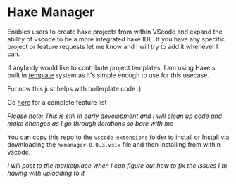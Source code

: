 # Haxe Manager

Enables users to create haxe projects from within VScode and expand the ability of vscode to be a more integrated haxe IDE. If you have any specific project or feature requests let me know and I will try to add it whenever I can. 

If anybody would like to contribute project templates, I am using Haxe's built in [template](https://haxe.org/manual/std-template.html) system as it's simple enough to use for this usecase.  

For now this just helps with boilerplate code :)

Go [here](https://github.com/Jarrio/Haxe-Manager/blob/master/Features.md) for a complete feature list

*Please note: This is still in early development and I will clean up code and make changes as I go through iterations so bare with me*

You can copy this repo to the `vscode extensions` folder to install
or 
Install via downloading the `hxmanager-0.0.3.vsix` file and then installing from within vscode.

*I will post to the marketplace when I can figure out how to fix the issues I'm having with uploading to it*


